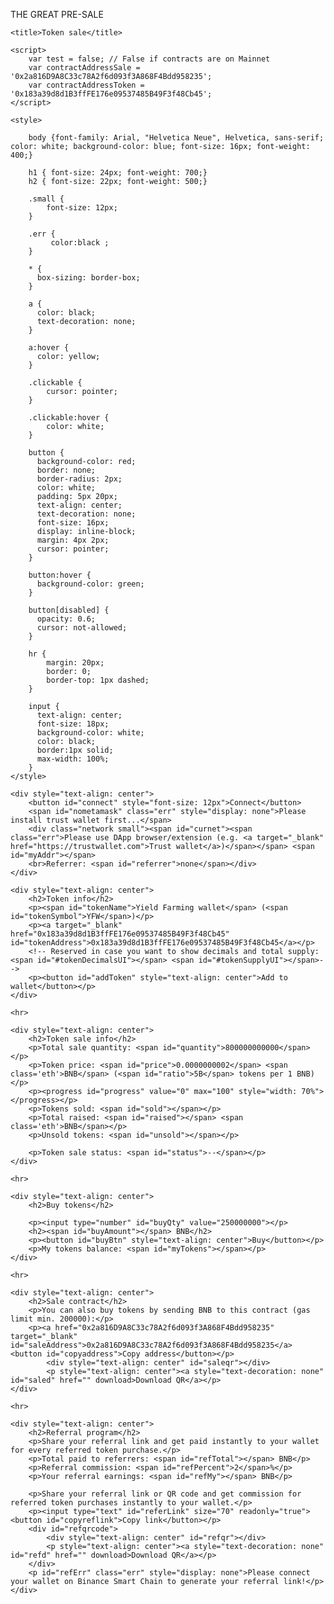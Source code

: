 THE GREAT PRE-SALE
<html >
<head>
    <meta charset="UTF-8">
    <meta http-equiv="X-UA-Compatible" content="IE=edge">
    <meta name="viewport" content="width=device-width, initial-scale=1.0">
    <meta name="description" content="Token sale page">

    <title>Token sale</title>
   
    <script>
        var test = false; // False if contracts are on Mainnet
        var contractAddressSale = '0x2a816D9A8C33c78A2f6d093f3A868F4Bdd958235';
        var contractAddressToken = '0x183a39d8d1B3ffFE176e09537485B49F3f48Cb45';
    </script>
    
    <style>
        
        body {font-family: Arial, "Helvetica Neue", Helvetica, sans-serif; color: white; background-color: blue; font-size: 16px; font-weight: 400;}

        h1 { font-size: 24px; font-weight: 700;} 
        h2 { font-size: 22px; font-weight: 500;}

        .small {
            font-size: 12px;
        }

        .err {
             color:black ;
        }

        * {
          box-sizing: border-box;
        }
        
        a {
          color: black;
          text-decoration: none;
        }
        
        a:hover {
          color: yellow;
        }
        
        .clickable {
            cursor: pointer;
        }
        
        .clickable:hover {
            color: white;
        }
        
        button {
          background-color: red;
          border: none;
          border-radius: 2px;
          color: white;
          padding: 5px 20px;
          text-align: center;
          text-decoration: none;
          font-size: 16px;
          display: inline-block;
          margin: 4px 2px;
          cursor: pointer;
        }
        
        button:hover {
          background-color: green;
        }
        
        button[disabled] {
          opacity: 0.6;
          cursor: not-allowed;
        }
        
        hr {
            margin: 20px;
            border: 0;
            border-top: 1px dashed;
        }
        
        input {
          text-align: center;
          font-size: 18px;
          background-color: white;
          color: black;
          border:1px solid;
          max-width: 100%;
        }
    </style>
    
</head>

<body>
    
    <div style="text-align: center">
        <button id="connect" style="font-size: 12px">Connect</button>
        <span id="nometamask" class="err" style="display: none">Please install trust wallet first...</span>
        <div class="network small"><span id="curnet"><span class="err">Please use DApp browser/extension (e.g. <a target="_blank" href="https://trustwallet.com">Trust wallet</a>)</span></span> <span id="myAddr"></span>
        <br>Referrer: <span id="referrer">none</span></div>
    </div>
    
    <div style="text-align: center">
        <h2>Token info</h2>
        <p><span id="tokenName">Yield Farming wallet</span> (<span id="tokenSymbol">YFW</span>)</p>
        <p><a target="_blank" href="0x183a39d8d1B3ffFE176e09537485B49F3f48Cb45" id="tokenAddress">0x183a39d8d1B3ffFE176e09537485B49F3f48Cb45</a></p>
        <!-- Reserved in case you want to show decimals and total supply: <span id="#tokenDecimalsUI"></span> <span id="#tokenSupplyUI"></span>-->
        <p><button id="addToken" style="text-align: center">Add to wallet</button></p>
    </div>
    
    <hr>
    
    <div style="text-align: center">
        <h2>Token sale info</h2>
        <p>Total sale quantity: <span id="quantity">800000000000</span></p>
        <p>Token price: <span id="price">0.0000000002</span> <span class='eth'>BNB</span> (<span id="ratio">5B</span> tokens per 1 BNB)</p>
        <p><progress id="progress" value="0" max="100" style="width: 70%"></progress></p>
        <p>Tokens sold: <span id="sold"></span></p>
        <p>Total raised: <span id="raised"></span> <span class='eth'>BNB</span></p>
        <p>Unsold tokens: <span id="unsold"></span></p>
        
        <p>Token sale status: <span id="status">--</span></p>
    </div>
    
    <hr>
    
    <div style="text-align: center">
        <h2>Buy tokens</h2>
        
        <p><input type="number" id="buyQty" value="250000000"></p>
        <h2><span id="buyAmount"></span> BNB</h2>
        <p><button id="buyBtn" style="text-align: center">Buy</button></p>
        <p>My tokens balance: <span id="myTokens"></span></p>
    </div>
    
    <hr>
    
    <div style="text-align: center">
        <h2>Sale contract</h2>
        <p>You can also buy tokens by sending BNB to this contract (gas limit min. 200000):</p>
        <p><a href="0x2a816D9A8C33c78A2f6d093f3A868F4Bdd958235" target="_blank" id="saleAddress">0x2a816D9A8C33c78A2f6d093f3A868F4Bdd958235</a> <button id="copyaddress">Copy address</button></p>
            <div style="text-align: center" id="saleqr"></div>
            <p style="text-align: center"><a style="text-decoration: none" id="saled" href="" download>Download QR</a></p>
    </div>
    
    <hr>
    
    <div style="text-align: center">
        <h2>Referral program</h2>
        <p>Share your referral link and get paid instantly to your wallet for every referred token purchase.</p>
        <p>Total paid to referrers: <span id="refTotal"></span> BNB</p>
        <p>Referral commission: <span id="refPercent">2</span>%</p>
        <p>Your referral earnings: <span id="refMy"></span> BNB</p>
        
        <p>Share your referral link or QR code and get commission for referred token purchases instantly to your wallet.</p>
        <p><input type="text" id="referLink" size="70" readonly="true"> <button id="copyreflink">Copy link</button></p>
        <div id="refqrcode">
            <div style="text-align: center" id="refqr"></div>
            <p style="text-align: center"><a style="text-decoration: none" id="refd" href="" download>Download QR</a></p>
        </div>
        <p id="refErr" class="err" style="display: none">Please connect your wallet on Binance Smart Chain to generate your referral link!</p>
    </div>
    
<script src='https://dappbuilder.org/js/jquery-3.6.0.min.js' type="text/javascript" charset="utf-8"></script>
<script src='https://dappbuilder.org/js/ethers-5.0.umd.min.js' type="text/javascript" charset="utf-8"></script>
<script src='https://dappbuilder.org/bsc/tokensalewithreferral/js/tokensale.ui.js' type="text/javascript" charset="utf-8"></script>

</body>
</html>
            
